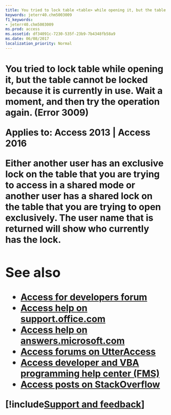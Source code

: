 ```yaml
---
title: You tried to lock table <table> while opening it, but the table cannot be locked because it is currently in use. Wait a moment, and then try the operation again. (Error 3009)
keywords: jeterr40.chm5003009
f1_keywords:
- jeterr40.chm5003009
ms.prod: access
ms.assetid: df34091c-7230-535f-23b9-7b4348fb58a9
ms.date: 06/08/2017
localization_priority: Normal
---
```



# You tried to lock table <table> while opening it, but the table cannot be locked because it is currently in use. Wait a moment, and then try the operation again. (Error 3009)

  

**Applies to:** Access 2013 | Access 2016

Either another user has an exclusive lock on the table that you are trying to access in a shared mode or another user has a shared lock on the table that you are trying to open exclusively. The user name that is returned will show who currently has the lock.

## See also

- [Access for developers forum](https://social.msdn.microsoft.com/Forums/office/home?forum=accessdev)
- [Access help on support.office.com](https://support.office.com/search/results?query=Access)
- [Access help on answers.microsoft.com](https://answers.microsoft.com/)
- [Access forums on UtterAccess](http://www.utteraccess.com/forum/index.php?act=idx)
- [Access developer and VBA programming help center (FMS)](http://www.fmsinc.com/MicrosoftAccess/developer/)
- [Access posts on StackOverflow](https://stackoverflow.com/questions/tagged/ms-access)

[!include[Support and feedback](~/includes/feedback-boilerplate.md)]
